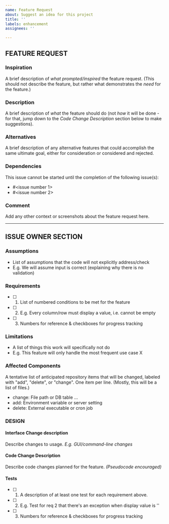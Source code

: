 ```yaml
---
name: Feature Request
about: Suggest an idea for this project
title: ''
labels: enhancement
assignees: ''

---
```


<!-- markdownlint-disable-next-line first-line-heading -->
## FEATURE REQUEST

### Inspiration

A brief description of *what prompted/inspired* the feature request.  (This
should not describe the feature, but rather what demonstrates the *need* for the
feature.)

### Description

A brief description of *what* the feature should do (not *how* it will be done -
for that, jump down to the *Code Change Description* section below to make
suggestions).

### Alternatives

A brief description of any alternative features that could accomplish the same
ultimate goal, either for consideration or considered and rejected.

### Dependencies

This issue cannot be started until the completion of the following issue(s):

- #<issue number 1>
- #<issue number 2>

### Comment

Add any other context or screenshots about the feature request here.

-----

## ISSUE OWNER SECTION

### Assumptions

- List of assumptions that the code will not explicitly address/check
- E.g. We will assume input is correct (explaining why there is no validation)

### Requirements

- [ ] 1. List of numbered conditions to be met for the feature
- [ ] 2. E.g. Every column/row must display a value, i.e. cannot be empty
- [ ] 3. Numbers for reference & checkboxes for progress tracking

### Limitations

- A list of things this work will specifically not do
- E.g. This feature will only handle the most frequent use case X

### Affected Components

A tentative list of anticipated repository items that will be changed, labeled
with "add", "delete", or "change".  One item per line.  (Mostly, this will be a
list of files.)

- change: File path or DB table ...
- add: Environment variable or server setting
- delete: External executable or cron job

### DESIGN

#### Interface Change description

Describe changes to usage. *E.g. GUI/command-line changes*

#### Code Change Description

Describe code changes planned for the feature. *(Pseudocode encouraged)*

#### Tests

- [ ] 1. A description of at least one test for each requirement above.
- [ ] 2. E.g. Test for req 2 that there's an exception when display value is ''
- [ ] 3. Numbers for reference & checkboxes for progress tracking
